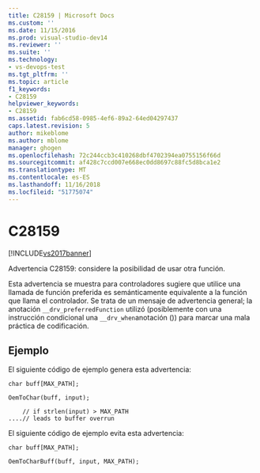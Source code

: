 ```yaml
---
title: C28159 | Microsoft Docs
ms.custom: ''
ms.date: 11/15/2016
ms.prod: visual-studio-dev14
ms.reviewer: ''
ms.suite: ''
ms.technology:
- vs-devops-test
ms.tgt_pltfrm: ''
ms.topic: article
f1_keywords:
- C28159
helpviewer_keywords:
- C28159
ms.assetid: fab6cd58-0985-4ef6-89a2-64ed04297437
caps.latest.revision: 5
author: mikeblome
ms.author: mblome
manager: ghogen
ms.openlocfilehash: 72c244ccb3c410268dbf4702394ea0755156f66d
ms.sourcegitcommit: af428c7ccd007e668ec0dd8697c88fc5d8bca1e2
ms.translationtype: MT
ms.contentlocale: es-ES
ms.lasthandoff: 11/16/2018
ms.locfileid: "51775074"
---
```

# <a name="c28159"></a>C28159
[!INCLUDE[vs2017banner](../includes/vs2017banner.md)]

Advertencia C28159: considere la posibilidad de usar otra función.  
  
 Esta advertencia se muestra para controladores sugiere que utilice una llamada de función preferida es semánticamente equivalente a la función que llama el controlador. Se trata de un mensaje de advertencia general; la anotación `__drv_preferredFunction` utilizó (posiblemente con una instrucción condicional una `__drv_when`anotación ()) para marcar una mala práctica de codificación.  
  
## <a name="example"></a>Ejemplo  
 El siguiente código de ejemplo genera esta advertencia:  
  
```  
char buff[MAX_PATH];  
  
OemToChar(buff, input);  
  
    // if strlen(input) > MAX_PATH  
....// leads to buffer overrun  
```  
  
 El siguiente código de ejemplo evita esta advertencia:  
  
```  
char buff[MAX_PATH];  
  
OemToCharBuff(buff, input, MAX_PATH);  
```



